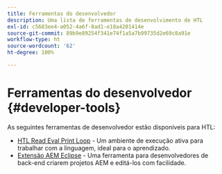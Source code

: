 ```yaml
---
title: Ferramentas do desenvolvedor
description: Uma lista de ferramentas de desenvolvimento de HTL
exl-id: c5683ee4-a052-4a6f-8ad1-e18a4201414e
source-git-commit: 89b9e89254f341e74f1a5a7b99735d2e69c8a91e
workflow-type: ht
source-wordcount: '62'
ht-degree: 100%

---
```


# Ferramentas do desenvolvedor {#developer-tools}

As seguintes ferramentas de desenvolvedor estão disponíveis para HTL:

* [HTL Read Eval Print Loop](https://github.com/Adobe-Marketing-Cloud/aem-htl-repl) - Um ambiente de execução ativa para trabalhar com a linguagem, ideal para o aprendizado.
* [Extensão AEM Eclipse](https://experienceleague.adobe.com/docs/experience-manager-cloud-service/implementing/developer-tools/eclipse.html?lang=pt-BR) - Uma ferramenta para desenvolvedores de back-end criarem projetos AEM e editá-los com facilidade.
